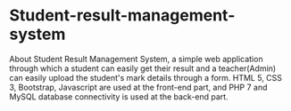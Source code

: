 # Student-result-management-system
About Student Result Management System, a simple web application through which a student can easily get their result and a teacher(Admin) can easily upload the student's mark details through a form. HTML 5, CSS 3, Bootstrap, Javascript are used at the front-end part, and PHP 7 and MySQL database connectivity is used at the back-end part.
